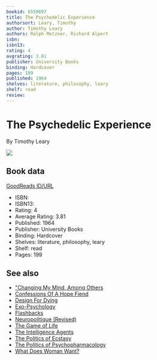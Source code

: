 ```yaml
---
bookid: 6550697
title: The Psychedelic Experience
authorsort: Leary, Timothy
author: Timothy Leary
authors: Ralph Metzner, Richard Alpert
isbn: 
isbn13: 
rating: 4
avgrating: 3.81
publisher: University Books
binding: Hardcover
pages: 199
published: 1964
shelves: literature, philosophy, leary
shelf: read
review: 
---
```


# The Psychedelic Experience

By Timothy Leary

![](https://i.gr-assets.com/images/S/compressed.photo.goodreads.com/books/1245121724l/6550697.jpg)

## Book data

[GoodReads ID/URL](https://www.goodreads.com/book/show/6550697)

- ISBN: 
- ISBN13: 
- Rating: 4
- Average Rating: 3.81
- Published: 1964
- Publisher: University Books
- Binding: Hardcover
- Shelves: literature, philosophy, leary
- Shelf: read
- Pages: 199


## See also

- ["Changing My Mind, Among Others](Changing_My_Mind__Among_Others-_Lifetime_Writings.md)
- [Confessions Of A Hope Fiend](Confessions_Of_A_Hope_Fiend.md)
- [Design For Dying](Design_For_Dying.md)
- [Exo-Psychology](Exo-Psychology-_A_Manual_on_the_Use_of_the_Human_Nervous_System_According_to_the_Instructions_of_the_Manufacturers.md)
- [Flashbacks](Flashbacks.md)
- [Neuropolitique (Revised)](Neuropolitique_Revised.md)
- [The Game of Life](The_Game_of_Life.md)
- [The Intelligence Agents](The_Intelligence_Agents.md)
- [The Politics of Ecstasy](The_Politics_of_Ecstasy.md)
- [The Politics of Psychopharmacology](The_Politics_of_Psychopharmacology.md)
- [What Does Woman Want?](What_Does_Woman_Want.md)
